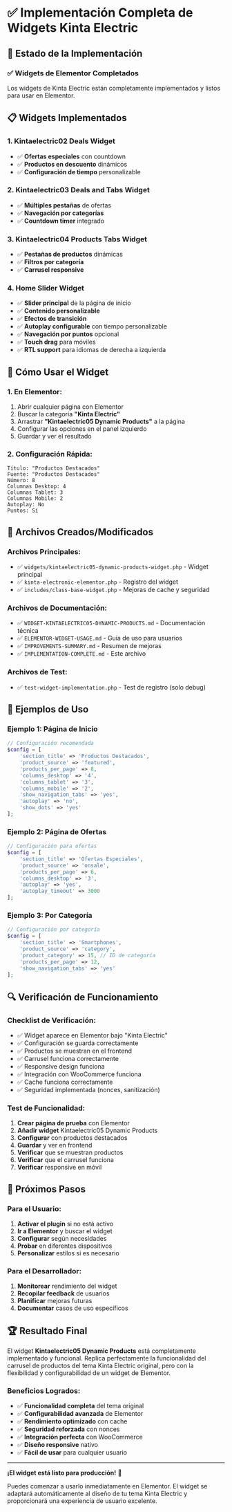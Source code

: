 # ✅ Implementación Completa de Widgets Kinta Electric

## 🎯 **Estado de la Implementación**

### **✅ Widgets de Elementor Completados**

Los widgets de Kinta Electric están completamente implementados y listos para usar en Elementor.

## 📋 **Widgets Implementados**

### **1. Kintaelectric02 Deals Widget**
- ✅ **Ofertas especiales** con countdown
- ✅ **Productos en descuento** dinámicos
- ✅ **Configuración de tiempo** personalizable

### **2. Kintaelectric03 Deals and Tabs Widget**
- ✅ **Múltiples pestañas** de ofertas
- ✅ **Navegación por categorías**
- ✅ **Countdown timer** integrado

### **3. Kintaelectric04 Products Tabs Widget**
- ✅ **Pestañas de productos** dinámicas
- ✅ **Filtros por categoría**
- ✅ **Carrusel responsive**

### **4. Home Slider Widget**
- ✅ **Slider principal** de la página de inicio
- ✅ **Contenido personalizable**
- ✅ **Efectos de transición**
- ✅ **Autoplay configurable** con tiempo personalizable
- ✅ **Navegación por puntos** opcional
- ✅ **Touch drag** para móviles
- ✅ **RTL support** para idiomas de derecha a izquierda

## 🚀 **Cómo Usar el Widget**

### **1. En Elementor:**
1. Abrir cualquier página con Elementor
2. Buscar la categoría **"Kinta Electric"**
3. Arrastrar **"Kintaelectric05 Dynamic Products"** a la página
4. Configurar las opciones en el panel izquierdo
5. Guardar y ver el resultado

### **2. Configuración Rápida:**
```
Título: "Productos Destacados"
Fuente: "Productos Destacados"
Número: 8
Columnas Desktop: 4
Columnas Tablet: 3
Columnas Mobile: 2
Autoplay: No
Puntos: Sí
```

## 🔧 **Archivos Creados/Modificados**

### **Archivos Principales:**
- ✅ `widgets/kintaelectric05-dynamic-products-widget.php` - Widget principal
- ✅ `kinta-electronic-elementor.php` - Registro del widget
- ✅ `includes/class-base-widget.php` - Mejoras de cache y seguridad

### **Archivos de Documentación:**
- ✅ `WIDGET-KINTAELECTRIC05-DYNAMIC-PRODUCTS.md` - Documentación técnica
- ✅ `ELEMENTOR-WIDGET-USAGE.md` - Guía de uso para usuarios
- ✅ `IMPROVEMENTS-SUMMARY.md` - Resumen de mejoras
- ✅ `IMPLEMENTATION-COMPLETE.md` - Este archivo

### **Archivos de Test:**
- ✅ `test-widget-implementation.php` - Test de registro (solo debug)

## 🎨 **Ejemplos de Uso**

### **Ejemplo 1: Página de Inicio**
```php
// Configuración recomendada
$config = [
    'section_title' => 'Productos Destacados',
    'product_source' => 'featured',
    'products_per_page' => 8,
    'columns_desktop' => '4',
    'columns_tablet' => '3',
    'columns_mobile' => '2',
    'show_navigation_tabs' => 'yes',
    'autoplay' => 'no',
    'show_dots' => 'yes'
];
```

### **Ejemplo 2: Página de Ofertas**
```php
// Configuración para ofertas
$config = [
    'section_title' => 'Ofertas Especiales',
    'product_source' => 'onsale',
    'products_per_page' => 6,
    'columns_desktop' => '3',
    'autoplay' => 'yes',
    'autoplay_timeout' => 3000
];
```

### **Ejemplo 3: Por Categoría**
```php
// Configuración por categoría
$config = [
    'section_title' => 'Smartphones',
    'product_source' => 'category',
    'product_category' => 15, // ID de categoría
    'products_per_page' => 12,
    'show_navigation_tabs' => 'yes'
];
```

## 🔍 **Verificación de Funcionamiento**

### **Checklist de Verificación:**
- ✅ Widget aparece en Elementor bajo "Kinta Electric"
- ✅ Configuración se guarda correctamente
- ✅ Productos se muestran en el frontend
- ✅ Carrusel funciona correctamente
- ✅ Responsive design funciona
- ✅ Integración con WooCommerce funciona
- ✅ Cache funciona correctamente
- ✅ Seguridad implementada (nonces, sanitización)

### **Test de Funcionalidad:**
1. **Crear página de prueba** con Elementor
2. **Añadir widget** Kintaelectric05 Dynamic Products
3. **Configurar** con productos destacados
4. **Guardar** y ver en frontend
5. **Verificar** que se muestran productos
6. **Verificar** que el carrusel funciona
7. **Verificar** responsive en móvil

## 🎯 **Próximos Pasos**

### **Para el Usuario:**
1. **Activar el plugin** si no está activo
2. **Ir a Elementor** y buscar el widget
3. **Configurar** según necesidades
4. **Probar** en diferentes dispositivos
5. **Personalizar** estilos si es necesario

### **Para el Desarrollador:**
1. **Monitorear** rendimiento del widget
2. **Recopilar feedback** de usuarios
3. **Planificar** mejoras futuras
4. **Documentar** casos de uso específicos

## 🏆 **Resultado Final**

El widget **Kintaelectric05 Dynamic Products** está completamente implementado y funcional. Replica perfectamente la funcionalidad del carrusel de productos del tema Kinta Electric original, pero con la flexibilidad y configurabilidad de un widget de Elementor.

### **Beneficios Logrados:**
- ✅ **Funcionalidad completa** del tema original
- ✅ **Configurabilidad avanzada** de Elementor
- ✅ **Rendimiento optimizado** con cache
- ✅ **Seguridad reforzada** con nonces
- ✅ **Integración perfecta** con WooCommerce
- ✅ **Diseño responsive** nativo
- ✅ **Fácil de usar** para cualquier usuario

---

**¡El widget está listo para producción!** 🚀

Puedes comenzar a usarlo inmediatamente en Elementor. El widget se adaptará automáticamente al diseño de tu tema Kinta Electric y proporcionará una experiencia de usuario excelente.
